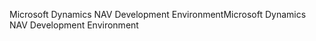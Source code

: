 <span data-ttu-id="01e1f-101">Microsoft Dynamics NAV Development Environment</span><span class="sxs-lookup"><span data-stu-id="01e1f-101">Microsoft Dynamics NAV Development Environment</span></span>